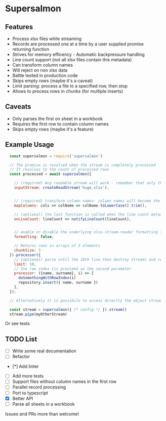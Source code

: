 # Supersalmon

## Features
* Process xlsx files while streaming
* Records are processed one at a time by a user supplied promise returning function
* Strives for memory efficency - Automatic backpressure handling
* Line count support (not all xlsx files contain this metadata)
* Can transform column names
* Will reject on non xlsx data
* Battle tested in production code
* Skips empty rows (maybe it's a caveat)
* Limit parsing: process a file to a specified row, then stop
* Allows to process rows in chunks (for multiple inserts)

## Caveats
* Only parses the first on sheet in a workbook
* Requires the first row to contain column names
* Skips empty rows (maybe it's a feature)

## Example Usage

```javascript
  const supersalmon = require('supersalmon')

  // The promise is resolved when the stream is completely processed
  // It resolves to the count of processed rows
  const processed = await supersalmon({

    // (required) Any readable stream will work - remember that only the first sheet will be parsed
    inputStream: createReadStream('huge.xlsx'),


    // (required) transform column names- column names will become the key names of the processed objects
    mapColumns: cols => colName => colName.toLowerCase().trim(),

    // (optional) the last function is called when the line count metadata is encountered in the stream
    onLineCount: lineCount => notifyLineCount(lineCount),


    // enable or disable the underlying xlsx-stream-reader formatting feature
    formatting: false,

    // Returns rows in arrays of 3 elements
    chunkSize: 3
  }).processor({
    // (optional) parse until the 10th line then destroy streams and return
    limit: 10,
    // the row index tis provided as the second parameter
    processor: ({name, surname}, i) => {
      doSomethingWithRowIndex(i)
      repository.insert({ name, surname })
    },
  });

  // Alternatively it is possibile to access directly the object stream

  const stream = supersalmon({ /* config */ }).stream()
  stream.pipe(myOtherStream)
```

Or see tests

## TODO List
- [ ] Write some real documentation
- [ ] Refactor
- [*] Add linter
- [ ] Add more tests
- [ ] Support files without column names in the first row
- [ ] Parallel record processing
- [ ] Port to typescript
- [x] Better API
- [ ] Parse all sheets in a workbook

Issues and PRs more than welcome!